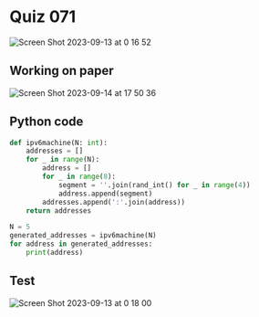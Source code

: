 # Quiz 071

![Screen Shot 2023-09-13 at 0 16 52](https://github.com/jovanovicjanna/year2/assets/111895127/d7e264f8-76f9-4310-aacf-160046a389c7)

## Working on paper
![Screen Shot 2023-09-14 at 17 50 36](https://github.com/jovanovicjanna/year2/assets/111895127/3476120c-6fcd-45ad-abc3-8b0f3a61dcf0)


## Python code

```.py
def ipv6machine(N: int):
    addresses = []
    for _ in range(N):
        address = []
        for _ in range(8):
            segment = ''.join(rand_int() for _ in range(4))
            address.append(segment)
        addresses.append(':'.join(address))
    return addresses

N = 5
generated_addresses = ipv6machine(N)
for address in generated_addresses:
    print(address)
```

## Test
![Screen Shot 2023-09-13 at 0 18 00](https://github.com/jovanovicjanna/year2/assets/111895127/48c9fdd2-a70c-490b-a6fc-91f95458a082)
